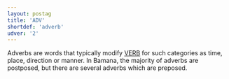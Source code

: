 ```yaml
---
layout: postag
title: 'ADV'
shortdef: 'adverb'
udver: '2'
---
```


Adverbs are words that typically modify [VERB]() for such categories as time, place, direction or manner. In Bamana, the majority of adverbs are postposed, but there are several adverbs which are preposed.


<!-- Interlanguage links updated Út zář 29 18:40:43 CEST 2020 -->

